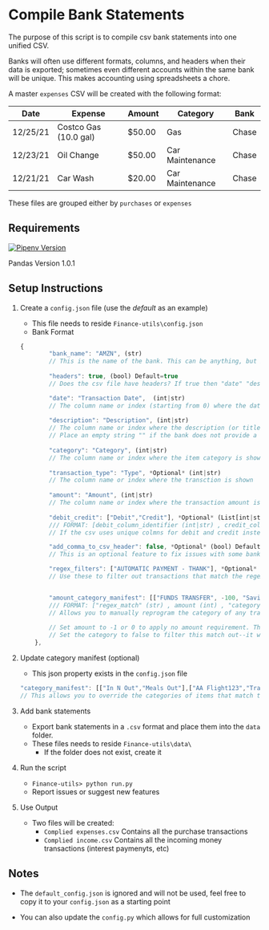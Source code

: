 # Compile Bank Statements

The purpose of this script is to compile csv bank statements into one unified CSV.

Banks will often use different formats, columns, and headers when their data is exported; sometimes even different accounts within the same bank will be unique. This makes accounting using spreadsheets a chore.

A master `expenses` CSV will be created with the following format:

| Date | Expense | Amount | Category | Bank |
| ---- | --------| ------ | -------- | ---- |
| 12/25/21 | Costco Gas (10.0 gal) | $50.00 | Gas | Chase |
| 12/23/21 | Oil Change | $50.00 | Car Maintenance | Chase |
| 12/21/21 | Car Wash | $20.00 | Car Maintenance | Chase |

These files are grouped either by `purchases` or `expenses`

## Requirements
<a href="https://github.com/pypa/pipenv" title="Pipenv Version"><img alt="Pipenv Version" src="https://img.shields.io/github/pipenv/locked/python-version/minituff/Finance-utils"/></a>
<!-- * https://img.shields.io/github/pipenv/locked/python-version/minituff/Finance-utils -->
Pandas Version 1.0.1

## Setup Instructions

1. Create a `config.json` file (use the *default* as an example)
    * This file needs to reside `Finance-utils\config.json`
    * Bank Format

    ```javascript
   {
            "bank_name": "AMZN", (str)
            // This is the name of the bank. This can be anything, but it must match the first part of the csv file in the data folder.
            
            "headers": true, (bool) Default=true
            // Does the csv file have headers? If true then "date" "description "category "transaction_type" and "amount can be Strings, otherwise they should correspond with the column starting from 0. If this is false, then you must use index number for columns.

            "date": "Transaction Date",  (int|str)
            // The column name or index (starting from 0) where the date is shown
            
            "description": "Description", (int|str)
            // The column name or index where the description (or title) is shown
            // Place an empty string "" if the bank does not provide a descption
            
            "category": "Category", (int|str)
            // The column name or index where the item category is shown (Food, travel, etc.)
            
            "transaction_type": "Type", *Optional* (int|str)
            // The column name or index where the transction is shown
            
            "amount": "Amount", (int|str) 
            // The column name or index where the transaction amount is stored
            
            "debit_credit": ["Debit","Credit"], *Optional* (List[int|str])
            /// FORMAT: [debit_column_identifier (int|str) , credit_column_identifier (int|str)]
            // If the csv uses unique colmns for debit and credit instead of positve and negative number then specify them here (either string or index as usual) Two items max, and they must be in the order of debit, then credit.

            "add_comma_to_csv_header": false, *Optional* (bool) Default=false 
            // This is an optional feature to fix issues with some bank's csv. This will add a comma to the last header title. If for some reason, your bank CSV cannot be parsed (or is parsed wrong), try setting this to true.

            "regex_filters": ["AUTOMATIC PAYMENT - THANK"], *Optional* (List[str])
            // Use these to filter out transactions that match the regex (or string) that is inputted in this list. Add as many items as you want.


            "amount_category_manifest": [["FUNDS TRANSFER", -100, "Savings"]] *Optional* (List[str|int])
            /// FORMAT: ["regex_match" (str) , amount (int) , "category" (str) ]
            // Allows you to manually reprogram the category of any transaction in this bank based on a regex AND amount match. If the item matches the regex (item 1) and amount (item 2) the category will be changed to what you set in item 3. This will override the category of the bank if it's tehre
            
            // Set amount to -1 or 0 to apply no amount requirement. This would allow you to reprogram the category on any regex match, regardless of price.
            // Set the category to false to filter this match out--it would work exactly like "regex_filters"
        },
    ```

1. Update category manifest (optional)
    * This json property exists in the `config.json` file

    ```javascript
    "category_manifest": [["In N Out","Meals Out"],["AA Flight123","Travel"]], *Optional* (List[str|int])
    // This allows you to override the categories of items that match the regex. Will be applied globally and after the `amount_category_manifest` for the bank
    ```

1. Add bank statements
    * Export bank statements in a `.csv` format and place them into the `data` folder.
    * These files needs to reside `Finance-utils\data\`
        * If the folder does not exist, create it
1. Run the script
    * `Finance-utils> python run.py`
    * Report issues or suggest new features

1. Use Output
    * Two files will be created:
        * `Complied expenses.csv` Contains all the purchase transactions
        * `Complied income.csv` Contains all the incoming money transactions (interest paymenyts, etc)

## Notes

* The `default_config.json` is ignored and will not be used, feel free to copy it to your `config.json` as a starting point

* You can also update the `config.py` which allows for full customization
